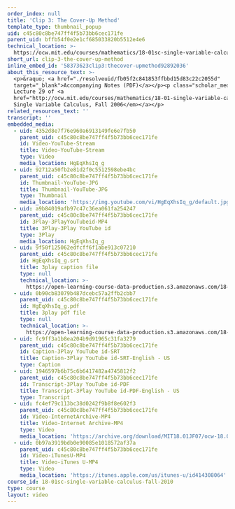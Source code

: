 ```yaml
---
order_index: null
title: 'Clip 3: The Cover-Up Method'
template_type: thumbnail_popup
uid: c45c80c8be747ff4f5b73bb6cec171fe
parent_uid: bffb54f0e2e1cf685033820b5512e4e6
technical_location: >-
  https://ocw.mit.edu/courses/mathematics/18-01sc-single-variable-calculus-fall-2010/unit-4-techniques-of-integration/part-b-partial-fractions-integration-by-parts-arc-length-and-surface-area/session-74-integration-by-partial-fractions/clip-3-the-cover-up-method
short_url: clip-3-the-cover-up-method
inline_embed_id: '58373623clip3:thecover-upmethod92892036'
about_this_resource_text: >-
  <p>&raquo; <a href="./resolveuid/fb05f2c841853ffbbd15d83c22c2055d"
  target="_blank">Accompanying Notes (PDF)</a></p><p class="scholar_medsm">From
  Lecture 29 of <a
  href="http://ocw.mit.edu/courses/mathematics/18-01-single-variable-calculus-fall-2006/video-lectures/"><em>18.01
  Single Variable Calculus, Fall 2006</em></a></p>
related_resources_text: ''
transcript: ''
embedded_media:
  - uid: 4352d8e7f76e960a6913149fe6e7fb50
    parent_uid: c45c80c8be747ff4f5b73bb6cec171fe
    id: Video-YouTube-Stream
    title: Video-YouTube-Stream
    type: Video
    media_location: HgEqXhsIq_g
  - uid: 92712a50fb2e81d2f0c5512598ebe4bc
    parent_uid: c45c80c8be747ff4f5b73bb6cec171fe
    id: Thumbnail-YouTube-JPG
    title: Thumbnail-YouTube-JPG
    type: Thumbnail
    media_location: 'https://img.youtube.com/vi/HgEqXhsIq_g/default.jpg'
  - uid: a9b84019afb97c47c36ea061fa254247
    parent_uid: c45c80c8be747ff4f5b73bb6cec171fe
    id: 3Play-3PlayYouTubeid-MP4
    title: 3Play-3Play YouTube id
    type: 3Play
    media_location: HgEqXhsIq_g
  - uid: 9f50f125062edfcff6f1abe913c07210
    parent_uid: c45c80c8be747ff4f5b73bb6cec171fe
    id: HgEqXhsIq_g.srt
    title: 3play caption file
    type: null
    technical_location: >-
      https://open-learning-course-data-production.s3.amazonaws.com/18-01sc-single-variable-calculus-fall-2010/554f426e042c5ae7786c3efba3e0f2ea_HgEqXhsIq_g.srt
  - uid: 0b90cb83079b487dcebc57a2ffb2cbb7
    parent_uid: c45c80c8be747ff4f5b73bb6cec171fe
    id: HgEqXhsIq_g.pdf
    title: 3play pdf file
    type: null
    technical_location: >-
      https://open-learning-course-data-production.s3.amazonaws.com/18-01sc-single-variable-calculus-fall-2010/65270fad43f72c13225b4b40c68b5a72_HgEqXhsIq_g.pdf
  - uid: fc9ff3a1b8ea204b9d91965c31fa3279
    parent_uid: c45c80c8be747ff4f5b73bb6cec171fe
    id: Caption-3Play YouTube id-SRT
    title: Caption-3Play YouTube id-SRT-English - US
    type: Caption
  - uid: 1946597b6b75c6b6417482a4745812f2
    parent_uid: c45c80c8be747ff4f5b73bb6cec171fe
    id: Transcript-3Play YouTube id-PDF
    title: Transcript-3Play YouTube id-PDF-English - US
    type: Transcript
  - uid: fc4ef79c113bc38d0242f9b8f8e602f3
    parent_uid: c45c80c8be747ff4f5b73bb6cec171fe
    id: Video-InternetArchive-MP4
    title: Video-Internet Archive-MP4
    type: Video
    media_location: 'https://archive.org/download/MIT18.01JF07/ocw-18.01-f07-lec29_300k.mp4'
  - uid: 0b97a3919bdb0e90085e1018572af37a
    parent_uid: c45c80c8be747ff4f5b73bb6cec171fe
    id: Video-iTunesU-MP4
    title: Video-iTunes U-MP4
    type: Video
    media_location: 'https://itunes.apple.com/us/itunes-u/id414308064'
course_id: 18-01sc-single-variable-calculus-fall-2010
type: course
layout: video
---
```


